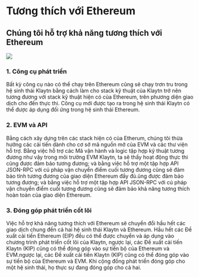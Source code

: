 # Tương thích với Ethereum

## Chúng tôi hỗ trợ khả năng tương thích với Ethereum

![](/img/learn/triangle.png)

### 1. Công cụ phát triển <a href="#finality-and-improvements" id="finality-and-improvements"></a>

Bất kỳ công cụ nào có thể chạy trên Ethereum cũng sẽ chạy trơn tru trong hệ sinh thái Klaytn bằng cách làm cho stack kỹ thuật của Klaytn trở nên tương đương với stack kỹ thuật hiện có của Ethereum, trên phương diện giao dịch cho đến thực thi. Công cụ mới được tạo ra trong hệ sinh thái Klaytn có thể được áp dụng đối ứng trong hệ sinh thái Ethereum.

### 2. EVM và API <a href="#evm-and-api" id="evm-and-api"></a>

Bằng cách xây dựng trên các stack hiện có của Etherum, chúng tôi thừa hưởng các cải tiến dành cho cơ sở mã nguồn mở của EVM và các thư viện hỗ trợ. Bằng việc hỗ trợ các Mã vận hành và logic tập hợp kỹ thuật tương đương như vậy trong môi trường EVM Klaytn, ta sẽ thấy hoạt động thực thi cũng được đảm bảo tương đương; và bằng việc hỗ trợ một tập hợp API JSON-RPC với cú pháp vận chuyển điểm cuối tương đương cũng sẽ đảm bảo tính tương đương của giao diện Ethereum đầy đủ.ũng được đảm bảo tương đương; và bằng việc hỗ trợ một tập hợp API JSON-RPC với cú pháp vận chuyển điểm cuối tương đương cũng sẽ đảm bảo khả năng tương thích hoàn toàn của giao diện Ethereum.

### 3. Đóng góp phát triển cốt lõi <a href="#core-development-contribution" id="core-development-contribution"></a>

Việc hỗ trợ khả năng tương thích với Ethereum sẽ chuyển đổi hầu hết các giao dịch chung đến cả hai hệ sinh thái Klaytn và Ethereum. Hầu hết các Đề xuất cải tiến Ethereum (EIP) đều có thể được chuyển và áp dụng vào chương trình phát triển cốt lõi của Klaytn, ngược lại, các Đề xuất cải tiến Klaytn (KIP) cũng có thể đóng góp vào sự tiến bộ của Ethereum và EVM.ngược lại, các Đề xuất cải tiến Klaytn (KIP) cũng có thể đóng góp vào sự tiến bộ của Ethereum và EVM. Khi cộng đồng phát triển đóng góp cho một hệ sinh thái, họ thực sự đang đóng góp cho cả hai.
